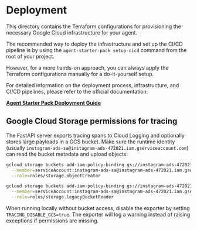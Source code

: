 # Deployment

This directory contains the Terraform configurations for provisioning the necessary Google Cloud infrastructure for your agent.

The recommended way to deploy the infrastructure and set up the CI/CD pipeline is by using the `agent-starter-pack setup-cicd` command from the root of your project.

However, for a more hands-on approach, you can always apply the Terraform configurations manually for a do-it-yourself setup.

For detailed information on the deployment process, infrastructure, and CI/CD pipelines, please refer to the official documentation:

**[Agent Starter Pack Deployment Guide](https://googlecloudplatform.github.io/agent-starter-pack/guide/deployment.html)**

## Google Cloud Storage permissions for tracing

The FastAPI server exports tracing spans to Cloud Logging and optionally stores large payloads in a GCS bucket. Make sure the runtime identity (usually `instagram-ads-sa@instagram-ads-472021.iam.gserviceaccount.com`) can read the bucket metadata and upload objects:

```bash
gcloud storage buckets add-iam-policy-binding gs://instagram-ads-472021-facilitador-logs-data \
  --member=serviceAccount:instagram-ads-sa@instagram-ads-472021.iam.gserviceaccount.com \
  --role=roles/storage.objectCreator

gcloud storage buckets add-iam-policy-binding gs://instagram-ads-472021-facilitador-logs-data \
  --member=serviceAccount:instagram-ads-sa@instagram-ads-472021.iam.gserviceaccount.com \
  --role=roles/storage.legacyBucketReader
```

When running locally without bucket access, disable the exporter by setting `TRACING_DISABLE_GCS=true`. The exporter will log a warning instead of raising exceptions if permissions are missing.